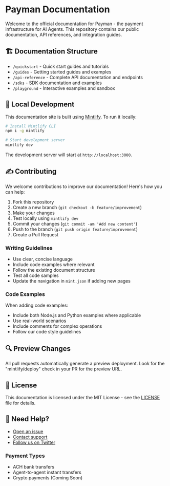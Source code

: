 # Payman Documentation

Welcome to the official documentation for Payman - the payment infrastructure for AI Agents. This repository contains our public documentation, API references, and integration guides.

## 🏗 Documentation Structure

- `/quickstart` - Quick start guides and tutorials
- `/guides` - Getting started guides and examples
- `/api-reference` - Complete API documentation and endpoints
- `/sdks` - SDK documentation and examples
- `/playground` - Interactive examples and sandbox

## 🚀 Local Development

This documentation site is built using [Mintlify](https://mintlify.com/). To run it locally:

```bash
# Install Mintlify CLI
npm i -g mintlify

# Start development server
mintlify dev
```

The development server will start at `http://localhost:3000`.

## ✍️ Contributing

We welcome contributions to improve our documentation! Here's how you can help:

1. Fork this repository
2. Create a new branch (`git checkout -b feature/improvement`)
3. Make your changes
4. Test locally using `mintlify dev`
5. Commit your changes (`git commit -am 'Add new content'`)
6. Push to the branch (`git push origin feature/improvement`)
7. Create a Pull Request

### Writing Guidelines

- Use clear, concise language
- Include code examples where relevant
- Follow the existing document structure
- Test all code samples
- Update the navigation in `mint.json` if adding new pages

### Code Examples

When adding code examples:
- Include both Node.js and Python examples where applicable
- Use real-world scenarios
- Include comments for complex operations
- Follow our code style guidelines

## 🔍 Preview Changes

All pull requests automatically generate a preview deployment. Look for the "mintlify/deploy" check in your PR for the preview URL.

## 📝 License

This documentation is licensed under the MIT License - see the [LICENSE](LICENSE) file for details.

## 💬 Need Help?

- [Open an issue](https://github.com/PaymanAI/documentation/issues)
- [Contact support](mailto:support@paymanai.com)
- [Follow us on Twitter](https://twitter.com/PaymanAI)

### Payment Types

- ACH bank transfers
- Agent-to-agent instant transfers
- Crypto payments (Coming Soon)
